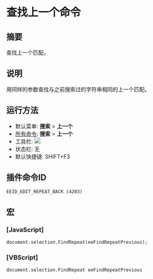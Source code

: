 # 查找上一个命令

## 摘要

查找上一个匹配。

## 说明

用同样的参数查找与之前搜索过的字符串相同的上一个匹配。

## 运行方法

- 默认菜单: **搜索** \> **上一个**
- [所有命令](../tools/all_commands): **搜索**
\> **上一个**
- 工具栏:
![](../../images/editrepeatback..png)
- 状态栏: 无
- 默认快捷键: SHIFT+F3

## 插件命令ID

```
EEID_EDIT_REPEAT_BACK (4203)
```

## 宏

### \[JavaScript\]

```
document.selection.FindRepeat(eeFindRepeatPrevious);
```

### \[VBScript\]

```
document.selection.FindRepeat eeFindRepeatPrevious
```
